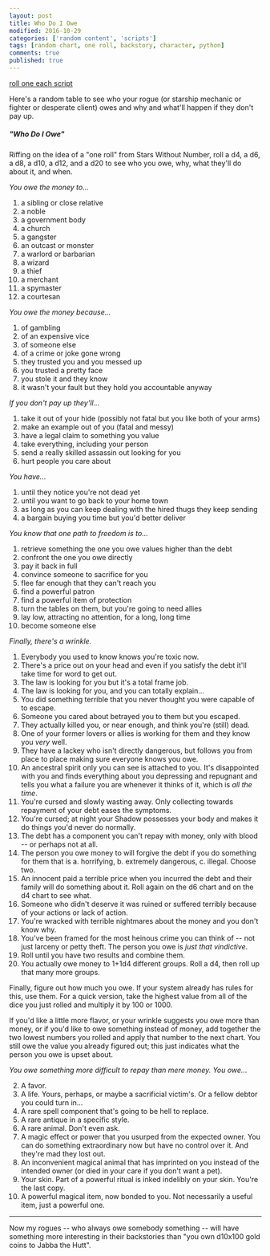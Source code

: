 ```yaml
---
layout: post
title: Who Do I Owe
modified: 2016-10-29
categories: ['random content', 'scripts']
tags: [random chart, one roll, backstory, character, python]
comments: true
published: true
---
```


<div markdown="0"><a href="https://github.com/exposit/katamoiran/tree/master/python/oneroll" class="btn btn-info">roll one each script</a></div>

Here's a random table to see who your rogue (or starship mechanic or fighter or desperate client) owes and why and what'll happen if they don't pay up.

<!--more-->

##### "Who Do I Owe"

Riffing on the idea of a "one roll" from Stars Without Number, roll a d4, a d6, a d8, a d10, a d12, and a d20 to see who you owe, why, what they'll do about it, and when.

*You owe the money to...*

1. a sibling or close relative
2. a noble
3. a government body
4. a church
5. a gangster
6. an outcast or monster
7. a warlord or barbarian
8. a wizard
9. a thief
10. a merchant
11. a spymaster
12. a courtesan

*You owe the money because...*

1. of gambling
2. of an expensive vice
3. of someone else
4. of a crime or joke gone wrong
5. they trusted you and you messed up
6. you trusted a pretty face
7. you stole it and they know
8. it wasn't your fault but they hold you accountable anyway

*If you don't pay up they'll...*

1. take it out of your hide (possibly not fatal but you like both of your arms)
2. make an example out of you (fatal and messy)
3. have a legal claim to something you value
4. take everything, including your person
5. send a really skilled assassin out looking for you
6. hurt people you care about

*You have...*

1. until they notice you're not dead yet
2. until you want to go back to your home town
3. as long as you can keep dealing with the hired thugs they keep sending
4. a bargain buying you time but you'd better deliver

*You know that one path to freedom is to...*

1. retrieve something the one you owe values higher than the debt
2. confront the one you owe directly
3. pay it back in full
4. convince someone to sacrifice for you
5. flee far enough that they can't reach you
6. find a powerful patron
7. find a powerful item of protection
8. turn the tables on them, but you're going to need allies
9. lay low, attracting no attention, for a long, long time
10. become someone else

*Finally, there's a wrinkle.*

1. Everybody you used to know knows you're toxic now.
2. There's a price out on your head and even if you satisfy the debt it'll take time for word to get out.
3. The law is looking for you but it's a total frame job.
4. The law is looking for you, and you can totally explain...
5. You did something terrible that you never thought you were capable of to escape.
6. Someone you cared about betrayed you to them but you escaped.
7. They actually killed you, or near enough, and think you're (still) dead.
8. One of your former lovers or allies is working for them and they know you *very* well.
9. They have a lackey who isn't directly dangerous, but follows you from place to place making sure everyone knows you owe.
10. An ancestral spirit only you can see is attached to you. It's disappointed with you and finds everything about you depressing and repugnant and tells you what a failure you are whenever it thinks of it, which is *all the time*.
11. You're cursed and slowly wasting away. Only collecting towards repayment of your debt eases the symptoms.
12. You're cursed; at night your Shadow possesses your body and makes it do things you'd never do normally.
13. The debt has a component you can't repay with money, only with blood -- or perhaps not at all.
14. The person you owe money to will forgive the debt if you do something for them that is a. horrifying, b. extremely dangerous, c. illegal. Choose two.
15. An innocent paid a terrible price when you incurred the debt and their family will do something about it. Roll again on the d6 chart and on the d4 chart to see what.
16. Someone who didn't deserve it was ruined or suffered terribly because of your actions or lack of action.
17. You're wracked with terrible nightmares about the money and you don't know why.
18. You've been framed for the most heinous crime you can think of -- not just larceny or petty theft. The person you owe is *just that vindictive*.
19. Roll until you have two results and combine them.
20. You actually owe money to 1+1d4 different groups. Roll a d4, then roll up that many more groups.

Finally, figure out how much you owe. If your system already has rules for this, use them. For a quick version, take the highest value from all of the dice you just rolled and multiply it by 100 or 1000.

If you'd like a little more flavor, or your wrinkle suggests you owe more than money, or if you'd like to owe something instead of money, add together the two lowest numbers you rolled and apply that number to the next chart. You still owe the value you already figured out; this just indicates what the person you owe is upset about.

*You owe something more difficult to repay than mere money. You owe...*

2. A favor.
3. A life. Yours, perhaps, or maybe a sacrificial victim's. Or a fellow debtor you could turn in...
4. A rare spell component that's going to be hell to replace.
5. A rare antique in a specific style.
6. A rare animal. Don't even ask.
7. A magic effect or power that you usurped from the expected owner. You can do something extraordinary now but have no control over it. And they're mad they lost out.
8. An inconvenient magical animal that has imprinted on you instead of the intended owner (or died in your care if you don't want a pet).
9. Your skin. Part of a powerful ritual is inked indelibly on your skin. You're the last copy.
10. A powerful magical item, now bonded to you. Not necessarily a useful item, just a powerful one.

---

Now my rogues -- who always owe somebody something -- will have something more interesting in their backstories than "you own d10x100 gold coins to Jabba the Hutt".
